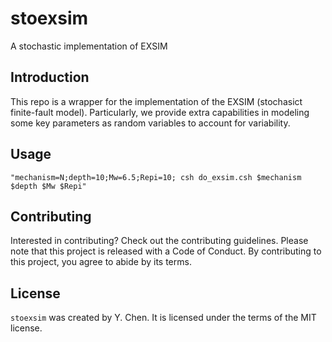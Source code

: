 # stoexsim

A stochastic implementation of EXSIM

## Introduction

This repo is a wrapper for the implementation of the EXSIM (stochasict finite-fault model). Particularly, we provide extra capabilities in modeling some key parameters as random variables to account for variability.

## Usage

```shell
"mechanism=N;depth=10;Mw=6.5;Repi=10; csh do_exsim.csh $mechanism $depth $Mw $Repi"
```

## Contributing

Interested in contributing? Check out the contributing guidelines. Please note that this project is released with a Code of Conduct. By contributing to this project, you agree to abide by its terms.

## License

`stoexsim` was created by Y. Chen. It is licensed under the terms of the MIT license.


